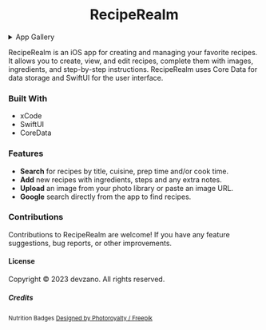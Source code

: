<h1 align="center">RecipeRealm</h1>

<details>
  <summary>App Gallery</summary>
  <p align="center">
    <table>
      <tr>
        <td align="center">
          <img src="/Screenshots/RecipeRealm (Home).png" alt="RecipeRealm List View" width="300">
        </td>
        <td align="center">
          <img src="/Screenshots/RecipeRealm (Home2).png" alt="RecipeRealm List View" width="300">
        </td>
        <td align="center">
          <img src="/Screenshots/RecipeRealm (New).png" alt="RecipeRealm New Recipe View" width="300">
        </td>
        <td align="center">
          <img src="/Screenshots/RecipeRealm (New2).png" alt="RecipeRealm New Recipe View 2" width="300">
        </td>
      </tr>
      <tr>
        <td align="center">
          <img src="/Screenshots/RecipeRealm (Detail).png" alt="RecipeRealm Test Detail View" width="300">
        </td>
        <td align="center">
          <img src="/Screenshots/RecipeRealm (DetailEdit).png" alt="RecipeRealm Test Edit Detail View" width="300">
        </td>
        <td align="center">
          <img src="/Screenshots/RecipeRealm (Detail1).png" alt="RecipeRealm Detail 1 View" width="300">
        </td>
        <td align="center" colspan="3">
          <img src="/Screenshots/RecipeRealm (Detail2).png" alt="RecipeRealm Detail 2 View" width="300">
        </td>
      </tr>
    </table>
  </p>
</details>

RecipeRealm is an iOS app for creating and managing your favorite recipes. It allows you to create, view, and edit recipes, complete them with images, ingredients, and step-by-step instructions. RecipeRealm uses Core Data for data storage and SwiftUI for the user interface.

### Built With
* xCode
* SwiftUI
* CoreData

### Features
* __Search__ for recipes by title, cuisine, prep time and/or cook time.
* __Add__ new recipes with ingredients, steps and any extra notes.
* __Upload__ an image from your photo library or paste an image URL.
* __Google__ search directly from the app to find recipes.

### Contributions
Contributions to RecipeRealm are welcome! If you have any feature suggestions, bug reports, or other improvements.

#### License
Copyright © 2023 devzano. All rights reserved.

##### Credits
<small>Nutrition Badges <a href="http://www.freepik.com">Designed by Photoroyalty / Freepik</a></small>